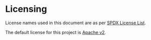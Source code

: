 # Licensing

License names used in this document are as per [SPDX License List](https://spdx.org/licenses/).

The default license for this project is [Apache v2](LICENSE).
